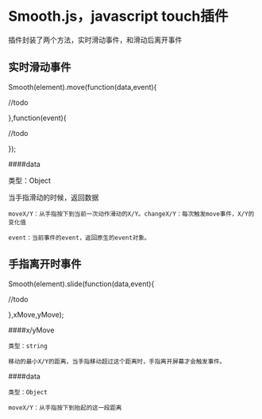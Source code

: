 # Smooth.js，javascript touch插件

插件封装了两个方法，实时滑动事件，和滑动后离开事件	

## 实时滑动事件

Smooth(element).move(function(data,event){

   //todo

},function(event){

   //todo

});

####data 

  类型：Object

  当手指滑动的时候，返回数据

    moveX/Y：从手指按下到当前一次动作滑动的X/Y。changeX/Y：每次触发move事件，X/Y的变化值

	event：当前事件的event，返回原生的event对象。


## 手指离开时事件

Smooth(element).slide(function(data,event){

   //todo

},xMove,yMove);

####x/yMove

    类型：string

    移动的最小X/Y的距离，当手指移动超过这个距离时，手指离开屏幕才会触发事件。

####data

  	类型：Object

  	moveX/Y：从手指按下到抬起的这一段距离

